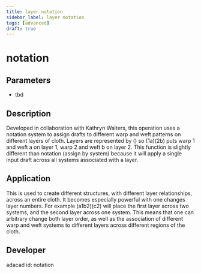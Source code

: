 ```yaml
---
title: layer notation
sidebar_label: layer notation
tags: [advanced]
draft: true
---
```

# notation
<!--![file](./img/notation.png)-->
## Parameters
- tbd
## Description
Developed in collaboration with Kathryn Walters, this operation uses a notation system to assign drafts to different warp and weft patterns on different layers of cloth. Layers are represented by () so (1a)(2b) puts warp 1 and weft a on layer 1, warp 2 and weft b on layer 2. This function is slightly different than notation (assign by system) because it will apply a single input draft across all systems associated with a layer.
## Application
This is used to create different structures, with different layer relationships, across an entire cloth. It becomes especially powerful with one changes layer numbers. For example (a1b2)(c2) will place the first layer across two systems, and the second layer across one system. This means that one can arbitrary change both layer order, as well as the association of different warp and weft systems to different layers across different regions of the cloth.
## Developer
adacad id: notation
